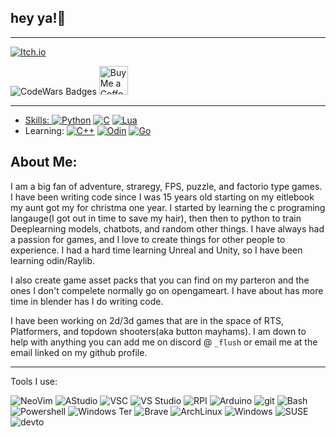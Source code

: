 ## hey ya!👋

---

[![Itch.io](https://static.itch.io/images/logo-white-new.svg)](https://whyflush.itch.io)

![CodeWars Badges](https://www.codewars.com/users/Flush/badges/large) 
<a href='https://ko-fi.com/flush' target='_blank'><img height='35' style='border:0px;height:46px;' src='https://az743702.vo.msecnd.net/cdn/kofi3.png?v=0' border='0' alt='Buy Me a Coffee at ko-fi.com' />

---

* Skills: [![Python](https://img.shields.io/badge/Python-3776AB?logo=python&logoColor=fff)](#) [![C](https://img.shields.io/badge/C-00599C?logo=c&logoColor=white)](#) [![Lua](https://img.shields.io/badge/Lua-%232C2D72.svg?logo=lua&logoColor=white)](#)
* Learning: [![C++](https://img.shields.io/badge/C++-%2300599C.svg?logo=c%2B%2B&logoColor=white)](#) [![Odin](https://custom-icon-badges.demolab.com/badge/Odin-1E5184?logo=odinlang)](#) [![Go](https://img.shields.io/badge/Go-%2300ADD8.svg?&logo=go&logoColor=white)](#)

## About Me: 

I am a big fan of adventure, straregy, FPS, puzzle, and factorio type games. I have been writing code since I was 15 years old starting on my eitlebook my aunt got my for christma one year. I started by learning the c programing langauge(I got out in time to save my hair), then then to python to train Deeplearning models, chatbots, and random other things. I have always had a passion for games, and I love to create things for other people to experience. I had a hard time learning Unreal and Unity, so I have been learning odin/Raylib. 

I also create game asset packs that you can find on my parteron and the ones I don't compelete normally go on opengameart. I have about has more time in blender has I do writing code.

I have been working on 2d/3d games that are in the space of RTS, Platformers, and topdown shooters(aka button mayhams). I am down to help with anything you can add me on discord @ `_flush` or email me at the email linked on my github profile. 

---

Tools I use:

![NeoVim](https://img.shields.io/badge/NeoVim-%2357A143.svg?&style=for-the-badge&logo=neovim&logoColor=white) ![AStudio](https://img.shields.io/badge/Android_Studio-3DDC84?style=for-the-badge&logo=android-studio&logoColor=white) ![VSC](https://img.shields.io/badge/Visual_Studio_Code-0078D4?style=for-the-badge&logo=visual%20studio%20code&logoColor=white) ![VS Studio](https://img.shields.io/badge/Visual_Studio-5C2D91?style=for-the-badge&logo=visual%20studio&logoColor=white) ![RPI](https://img.shields.io/badge/Raspberry%20Pi-A22846?style=for-the-badge&logo=Raspberry%20Pi&logoColor=white) ![Arduino](	https://img.shields.io/badge/Arduino-00979D?style=for-the-badge&logo=Arduino&logoColor=white) ![git](https://img.shields.io/badge/GIT-E44C30?style=for-the-badge&logo=git&logoColor=white) ![Bash](https://img.shields.io/badge/GNU%20Bash-4EAA25?style=for-the-badge&logo=GNU%20Bash&logoColor=white) ![Powershell](	https://img.shields.io/badge/powershell-5391FE?style=for-the-badge&logo=powershell&logoColor=white) ![Windows Ter](https://img.shields.io/badge/windows%20terminal-4D4D4D?style=for-the-badge&logo=windows%20terminal&logoColor=white) ![Brave](https://img.shields.io/badge/Brave-FF1B2D?style=for-the-badge&logo=Brave&logoColor=white) ![ArchLinux](https://img.shields.io/badge/Arch_Linux-1793D1?style=for-the-badge&logo=arch-linux&logoColor=white) ![Windows](https://img.shields.io/badge/Windows-0078D6?style=for-the-badge&logo=windows&logoColor=white) ![SUSE](https://img.shields.io/badge/SUSE-0C322C?style=for-the-badge&logo=SUSE&logoColor=white) ![devto](https://img.shields.io/badge/dev.to-0A0A0A?style=for-the-badge&logo=devdotto&logoColor=white)
